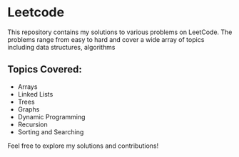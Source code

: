 # Leetcode 

This repository contains my solutions to various problems on LeetCode. The problems range from easy to hard and cover a wide array of topics including data structures, algorithms

## Topics Covered:
- Arrays
- Linked Lists
- Trees
- Graphs
- Dynamic Programming
- Recursion
- Sorting and Searching

Feel free to explore my solutions and contributions!
